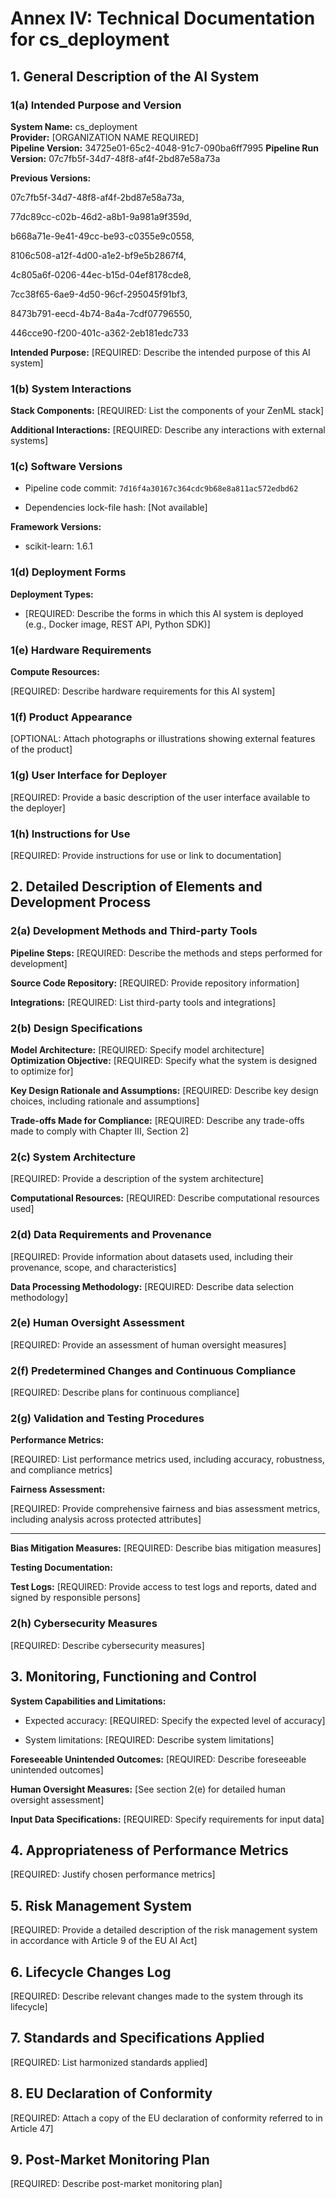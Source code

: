 

# Annex IV: Technical Documentation for cs_deployment

## 1. General Description of the AI System

### 1(a) Intended Purpose and Version
**System Name:** cs_deployment<br>
**Provider:** [ORGANIZATION NAME REQUIRED]<br>
**Pipeline Version:** 34725e01-65c2-4048-91c7-090ba6ff7995
**Pipeline Run Version:** 07c7fb5f-34d7-48f8-af4f-2bd87e58a73a


**Previous Versions:**<br>

07c7fb5f-34d7-48f8-af4f-2bd87e58a73a, 

77dc89cc-c02b-46d2-a8b1-9a981a9f359d, 

b668a71e-9e41-49cc-be93-c0355e9c0558, 

8106c508-a12f-4d00-a1e2-bf9e5b2867f4, 

4c805a6f-0206-44ec-b15d-04ef8178cde8, 

7cc38f65-6ae9-4d50-96cf-295045f91bf3, 

8473b791-eecd-4b74-8a4a-7cdf07796550, 

446cce90-f200-401c-a362-2eb181edc733



**Intended Purpose:** [REQUIRED: Describe the intended purpose of this AI system]

### 1(b) System Interactions

**Stack Components:** [REQUIRED: List the components of your ZenML stack]


**Additional Interactions:** [REQUIRED: Describe any interactions with external systems]

### 1(c) Software Versions

- Pipeline code commit: `7d16f4a30167c364cdc9b68e8a811ac572edbd62`


- Dependencies lock-file hash: [Not available]


**Framework Versions:**


- scikit-learn: 1.6.1



### 1(d) Deployment Forms
**Deployment Types:**

- [REQUIRED: Describe the forms in which this AI system is deployed (e.g., Docker image, REST API, Python SDK)]


### 1(e) Hardware Requirements
**Compute Resources:**

[REQUIRED: Describe hardware requirements for this AI system]


### 1(f) Product Appearance

[OPTIONAL: Attach photographs or illustrations showing external features of the product]


### 1(g) User Interface for Deployer

[REQUIRED: Provide a basic description of the user interface available to the deployer]


### 1(h) Instructions for Use

[REQUIRED: Provide instructions for use or link to documentation]


## 2. Detailed Description of Elements and Development Process

### 2(a) Development Methods and Third-party Tools

**Pipeline Steps:** [REQUIRED: Describe the methods and steps performed for development]



**Source Code Repository:** [REQUIRED: Provide repository information]



**Integrations:** [REQUIRED: List third-party tools and integrations]


### 2(b) Design Specifications
**Model Architecture:** [REQUIRED: Specify model architecture]<br>
**Optimization Objective:** [REQUIRED: Specify what the system is designed to
optimize for]

**Key Design Rationale and Assumptions:**
  [REQUIRED: Describe key design choices, including rationale and assumptions]

**Trade-offs Made for Compliance:**
  [REQUIRED: Describe any trade-offs made to comply with Chapter III, Section 2]

### 2(c) System Architecture

[REQUIRED: Provide a description of the system architecture]


**Computational Resources:**
[REQUIRED: Describe computational resources used]

### 2(d) Data Requirements and Provenance

[REQUIRED: Provide information about datasets used, including their provenance, scope, and characteristics]


**Data Processing Methodology:**
[REQUIRED: Describe data selection methodology]

### 2(e) Human Oversight Assessment
[REQUIRED: Provide an assessment of human oversight measures]

### 2(f) Predetermined Changes and Continuous Compliance
[REQUIRED: Describe plans for continuous compliance]

### 2(g) Validation and Testing Procedures
**Performance Metrics:**

[REQUIRED: List performance metrics used, including accuracy, robustness, and compliance metrics]


**Fairness Assessment:**

[REQUIRED: Provide comprehensive fairness and bias assessment metrics, including analysis across protected attributes]
****

**Bias Mitigation Measures:**
[REQUIRED: Describe bias mitigation measures]

**Testing Documentation:**

**Test Logs:** [REQUIRED: Provide access to test logs and reports, dated and signed by responsible persons]


### 2(h) Cybersecurity Measures
[REQUIRED: Describe cybersecurity measures]

## 3. Monitoring, Functioning and Control

**System Capabilities and Limitations:**

- Expected accuracy: [REQUIRED: Specify the expected level of accuracy]

- System limitations: [REQUIRED: Describe system limitations]

**Foreseeable Unintended Outcomes:**
[REQUIRED: Describe foreseeable unintended outcomes]

**Human Oversight Measures:**
[See section 2(e) for detailed human oversight assessment]

**Input Data Specifications:**
[REQUIRED: Specify requirements for input data]

## 4. Appropriateness of Performance Metrics
[REQUIRED: Justify chosen performance metrics]

## 5. Risk Management System

[REQUIRED: Provide a detailed description of the risk management system in accordance with Article 9 of the EU AI Act]


## 6. Lifecycle Changes Log

[REQUIRED: Describe relevant changes made to the system through its lifecycle]


## 7. Standards and Specifications Applied
[REQUIRED: List harmonized standards applied]

## 8. EU Declaration of Conformity

[REQUIRED: Attach a copy of the EU declaration of conformity referred to in Article 47]


## 9. Post-Market Monitoring Plan
[REQUIRED: Describe post-market monitoring plan]